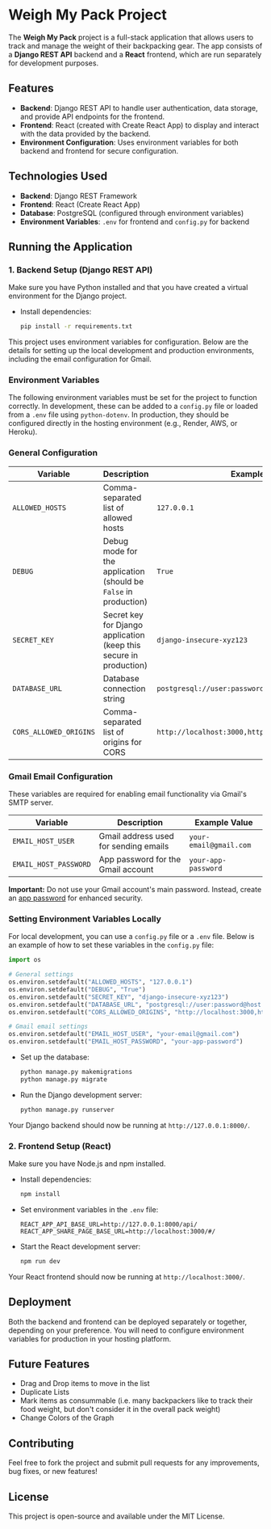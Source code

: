 # Weigh My Pack Project

The **Weigh My Pack** project is a full-stack application that allows users to track and manage the weight of their backpacking gear. The app consists of a **Django REST API** backend and a **React** frontend, which are run separately for development purposes.

## Features

- **Backend**: Django REST API to handle user authentication, data storage, and provide API endpoints for the frontend.
- **Frontend**: React (created with Create React App) to display and interact with the data provided by the backend.
- **Environment Configuration**: Uses environment variables for both backend and frontend for secure configuration.

## Technologies Used

- **Backend**: Django REST Framework
- **Frontend**: React (Create React App)
- **Database**: PostgreSQL (configured through environment variables)
- **Environment Variables**: `.env` for frontend and `config.py` for backend

## Running the Application

### 1. Backend Setup (Django REST API)

Make sure you have Python installed and that you have created a virtual environment for the Django project.

- Install dependencies:
    ```bash
    pip install -r requirements.txt
    ```

This project uses environment variables for configuration. Below are the details for setting up the local development and production environments, including the email configuration for Gmail.

### Environment Variables

The following environment variables must be set for the project to function correctly. In development, these can be added to a `config.py` file or loaded from a `.env` file using `python-dotenv`. In production, they should be configured directly in the hosting environment (e.g., Render, AWS, or Heroku).

### General Configuration

| Variable                | Description                                                                 | Example Value                                           |
|-------------------------|-----------------------------------------------------------------------------|-------------------------------------------------------|
| `ALLOWED_HOSTS`         | Comma-separated list of allowed hosts                                      | `127.0.0.1`                                           |
| `DEBUG`                 | Debug mode for the application (should be `False` in production)           | `True`                                                |
| `SECRET_KEY`            | Secret key for Django application (keep this secure in production)         | `django-insecure-xyz123`                              |
| `DATABASE_URL`          | Database connection string                                                 | `postgresql://user:password@host:port/database_name`  |
| `CORS_ALLOWED_ORIGINS`  | Comma-separated list of origins for CORS                                   | `http://localhost:3000,http://localhost:3001`         |

### Gmail Email Configuration

These variables are required for enabling email functionality via Gmail's SMTP server.

| Variable                | Description                              | Example Value                  |
|-------------------------|------------------------------------------|--------------------------------|
| `EMAIL_HOST_USER`       | Gmail address used for sending emails    | `your-email@gmail.com`         |
| `EMAIL_HOST_PASSWORD`   | App password for the Gmail account       | `your-app-password`            |

**Important:** Do not use your Gmail account's main password. Instead, create an [app password](https://support.google.com/accounts/answer/185833?hl=en) for enhanced security.

### Setting Environment Variables Locally

For local development, you can use a `config.py` file or a `.env` file. Below is an example of how to set these variables in the `config.py` file:

```python
import os

# General settings
os.environ.setdefault("ALLOWED_HOSTS", "127.0.0.1")
os.environ.setdefault("DEBUG", "True")
os.environ.setdefault("SECRET_KEY", "django-insecure-xyz123")
os.environ.setdefault("DATABASE_URL", "postgresql://user:password@host:port/database_name")
os.environ.setdefault("CORS_ALLOWED_ORIGINS", "http://localhost:3000,http://localhost:3001")

# Gmail email settings
os.environ.setdefault("EMAIL_HOST_USER", "your-email@gmail.com")
os.environ.setdefault("EMAIL_HOST_PASSWORD", "your-app-password")
```
- Set up the database:
    ```bash
    python manage.py makemigrations
    python manage.py migrate
    ```

- Run the Django development server:
    ```bash
    python manage.py runserver
    ```

Your Django backend should now be running at `http://127.0.0.1:8000/`.

### 2. Frontend Setup (React)

Make sure you have Node.js and npm installed.

- Install dependencies:
    ```bash
    npm install
    ```

- Set environment variables in the `.env` file:
    ```env
    REACT_APP_API_BASE_URL=http://127.0.0.1:8000/api/
    REACT_APP_SHARE_PAGE_BASE_URL=http://localhost:3000/#/
    ```

- Start the React development server:
    ```bash
    npm run dev
    ```

Your React frontend should now be running at `http://localhost:3000/`.


## Deployment

Both the backend and frontend can be deployed separately or together, depending on your preference. You will need to configure environment variables for production in your hosting platform.

## Future Features

- Drag and Drop items to move in the list
- Duplicate Lists
- Mark items as consummable (i.e. many backpackers like to track their food weight, but don't consider it in the overall pack weight)
- Change Colors of the Graph

## Contributing

Feel free to fork the project and submit pull requests for any improvements, bug fixes, or new features!

## License

This project is open-source and available under the MIT License.
